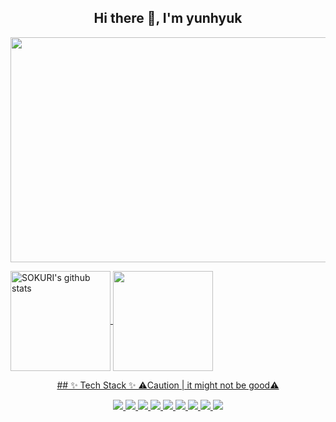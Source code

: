 <div align="center">

## Hi there 👋, I'm yunhyuk
</div>
<img src="https://user-images.githubusercontent.com/95832831/204812249-53917a5d-15b1-4779-a570-2c6fb1b75413.png" width="800" height="360"/>


<a href="https://github.com/leeyunhyuk"><img align="center" style="height:160px;" src="https://github-readme-stats.vercel.app/api?username=leeyunhyuk&show_icons=true&theme=nord&hide_border=true" alt="SOKURI's github stats" /> <a href="https://github.com/leeyunhyuk"><img align="center" style="height:160px;" src="https://github-readme-stats.vercel.app/api/top-langs/?username=leeyunhyuk&layout=compact&theme=tokyonight&hide_border=true" />
  
  

<div align="center">
## ✨ Tech Stack ✨
⚠️Caution | it might not be good⚠️
  
<img src="https://img.shields.io/badge/C++-00599C?style=flat-square&logo=Cplusplus&logoColor=white"/> <img src="https://img.shields.io/badge/C-A8B9CCC?style=flat-square&logo=C&logoColor=white"/> <img src="https://img.shields.io/badge/Golang-00ADD8?style=flat-square&logo=Go&logoColor=white"/> <img src="https://img.shields.io/badge/Vim-019733?style=flat-square&logo=Vim&logoColor=white"/> <img src="https://img.shields.io/badge/Git-F05032?style=flat-square&logo=Git&logoColor=white"/> <img src="https://img.shields.io/badge/CentOS-262577?style=flat-square&logo=CentOS&logoColor=white"/> <img src="https://img.shields.io/badge/Linux-F8C517?style=flat-square&logo=Linux&logoColor=white"/> <img src="https://img.shields.io/badge/NGINX-009639?style=flat-square&logo=NGINX&logoColor=white"/> <img src="https://img.shields.io/badge/MySQL-4479A1?style=flat-square&logo=MySQL&logoColor=white"/>

</div>
